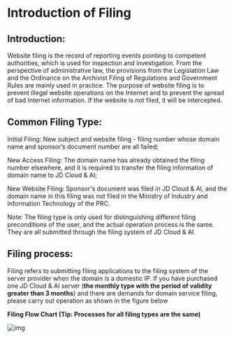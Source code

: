 # Introduction of Filing

## Introduction:

Website filing is the record of reporting events pointing to competent authorities, which is used for inspection and investigation. From the perspective of administrative law, the provisions from the Legislation Law and the Ordinance on the Archivist Filing of Regulations and Government Rules are mainly used in practice. The purpose of website filing is to prevent illegal website operations on the Internet and to prevent the spread of bad Internet information. If the website is not filed, it will be intercepted.

## Common Filing Type:

Initial Filing: New subject and website filing - filing number whose domain name and sponsor’s document number are all failed;

New Access Filing: The domain name has already obtained the filing number elsewhere, and it is required to transfer the filing information of domain name to JD Cloud & AI;

New Website Filing: Sponsor's document was filed in JD Cloud & AI, and the domain name in this filing was not filed in the Ministry of Industry and Information Technology of the PRC.

Note: The filing type is only used for distinguishing different filing preconditions of the user, and the actual operation process is the same. They are all submitted through the filing system of JD Cloud & AI.

## Filing process:

Filing refers to submitting filing applications to the filing system of the server provider when the domain is a domestic IP. If you have purchased one JD Cloud & AI server (**the monthly type with the period of validity greater than 3 months**) and there are demands for domain service filing, please carry out operation as shown in the figure below

**Filing Flow Chart (Tip: Processes for all filing types are the same)**

![img](https://github.com/jdcloudcom/cn/blob/zhaomeichen-beian-20200917/documentation/Domain-Name-%26-License/Image-Domain/ZMC-Image-Domain/zmc-image_ICP-License-Service_Introduction-cn-1.png)


